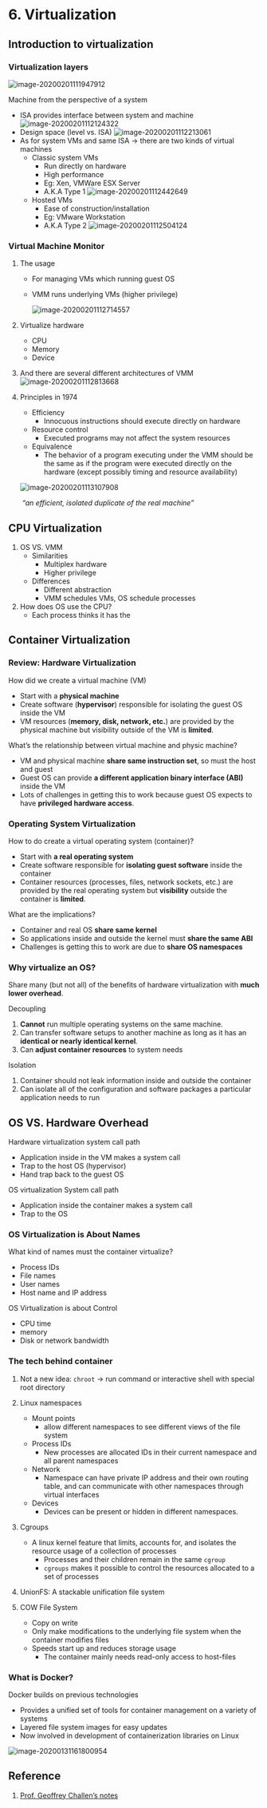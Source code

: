 # 6. Virtualization

## Introduction to virtualization

### Virtualization layers

![image-20200201111947912](lec6.assets/image-20200201111947912.png)

Machine from the perspective of a system

- ISA provides interface between system and machine
  ![image-20200201112124322](lec6.assets/image-20200201112124322.png)
- Design space (level vs. ISA)
  ![image-20200201112213061](lec6.assets/image-20200201112213061.png)
- As for system VMs and same ISA -> there are two kinds of virtual machines
  - Classic system VMs
    - Run directly on hardware
    - High performance
    - Eg: Xen, VMWare ESX Server
    - A.K.A Type 1
      ![image-20200201112442649](lec6.assets/image-20200201112442649.png)
  - Hosted VMs
    - Ease of construction/installation
    - Eg: VMware Workstation
    - A.K.A Type 2
      ![image-20200201112504124](lec6.assets/image-20200201112504124.png)

### Virtual Machine Monitor

1. The usage

   - For managing VMs which running guest OS

   - VMM runs underlying VMs (higher privilege)

     ![image-20200201112714557](lec6.assets/image-20200201112714557.png)

2. Virtualize hardware

   - CPU
   - Memory
   - Device

3. And there are several different architectures of VMM
   ![image-20200201112813668](lec6.assets/image-20200201112813668.png)

4. Principles in 1974

   - Efficiency
     - Innocuous instructions should execute directly on hardware
   - Resource control
     - Executed programs may not affect the system resources
   - Equivalence
     - The behavior of a program executing under the VMM should be the same as if the program were executed directly on the hardware (except possibly timing and resource availability)

   ![image-20200201113107908](lec6.assets/image-20200201113107908.png)

   ​							*“an efficient, isolated duplicate of the real machine”*

## CPU Virtualization

1. OS VS. VMM
   - Similarities
     - Multiplex hardware
     - Higher privilege
   - Differences
     - Different abstraction
     - VMM schedules VMs, OS schedule processes
2. How does OS use the CPU?
   - Each process thinks it has the 

## Container Virtualization

### Review: Hardware Virtualization

How did we create a virtual machine (VM)

- Start with a **physical machine**
- Create software (**hypervisor**) responsible for isolating the guest OS inside the VM
- VM resources (**memory, disk, network, etc.**) are provided by the physical machine but visibility outside of the VM is **limited**. 

What’s the relationship between virtual machine and physic machine?

- VM and physical machine **share same instruction set**, so must the host and guest
- Guest OS can provide **a different application binary interface (ABI)** inside the VM
- Lots of challenges in getting this to work because guest OS expects to have **privileged hardware access**. 

### Operating System Virtualization

How to do create a virtual operating system (container)?

- Start with **a real operating system**
- Create software responsible for **isolating guest software** inside the container
- Container resources (processes, files, network sockets, etc.) are provided by the real operating system but **visibility** outside the container is **limited**. 

What are the implications?

- Container and real OS **share same kernel**
- So applications inside and outside the kernel must **share the same ABI**
- Challenges is getting this to work are due to **share OS namespaces**

### Why virtualize an OS?

Share many (but not all) of the benefits of hardware virtualization with **much lower overhead**. 

Decoupling

1. **Cannot** run multiple operating systems on the same machine.
2. Can transfer software setups to another machine as long as it has an **identical or nearly identical kernel**. 
3. Can **adjust container resources** to system needs

Isolation

1. Container should not leak information inside and outside the container
2. Can isolate all of the configuration and software packages a particular application needs to run

## OS VS. Hardware Overhead

Hardware virtualization system call path

- Application inside in the VM makes a system call
- Trap to the host OS (hypervisor)
- Hand trap back to the guest OS

OS virtualization System call path

- Application inside the container makes a system call
- Trap to the OS

### OS Virtualization is About Names

What kind of names must the container virtualize?

- Process IDs
- File names
- User names
- Host name and IP address

OS Virtualization is about Control

- CPU time
- memory
- Disk or network bandwidth

### The tech behind container

1. Not a new idea: `chroot` -> run command or interactive shell with special root directory
2. Linux namespaces
   - Mount points
     - allow different namespaces to see different views of the file system
   - Process IDs
     - New processes are allocated IDs in their current namespace and all parent namespaces
   - Network
     - Namespace can have private IP address and their own routing table, and can communicate with other namespaces through virtual interfaces
   - Devices
     - Devices can be present or hidden in different namespaces. 
3. Cgroups
   - A linux kernel feature that limits, accounts for, and isolates the resource usage of a collection of processes
     - Processes and their children remain in the same `cgroup`
     - `cgroups` makes it possible to control the resources allocated to a set of processes

4. UnionFS: A stackable unification file system
5. COW File System
   - Copy on write
   - Only make modifications to the underlying file system when the container modifies files
   - Speeds start up and reduces storage usage
     - The container mainly needs read-only access to host-files

### What is Docker?

Docker builds on previous technologies

- Provides a unified set of tools for container management on a variety of systems
- Layered file system images for easy updates
- Now involved in development of containerization libraries on Linux

![image-20200131161800954](lec6.assets/image-20200131161800954.png)

## Reference

1. [Prof. Geoffrey Challen’s notes](https://www.ops-class.org/slides/2017-04-28-containers/)